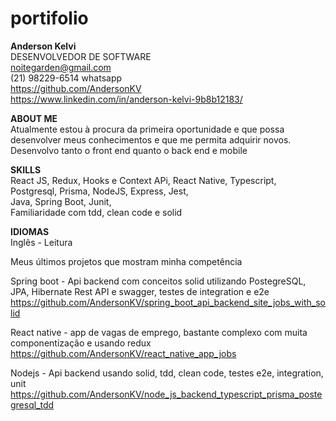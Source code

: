 # portifolio


<b>Anderson Kelvi</b></br>
DESENVOLVEDOR DE SOFTWARE</br>
noitegarden@gmail.com</br>
(21) 98229-6514 whatsapp</br>
https://github.com/AndersonKV</br>
https://www.linkedin.com/in/anderson-kelvi-9b8b12183/</br>

<b>ABOUT ME</b></br>
Atualmente estou à procura da primeira oportunidade e que possa desenvolver meus conhecimentos e que me permita adquirir novos. Desenvolvo tanto o front end quanto o back end e mobile  

<b>SKILLS</b></br>
React JS, Redux, Hooks e Context APi, React Native,  Typescript, </br>
Postgresql, Prisma, NodeJS, Express, Jest,</br>
Java, Spring Boot, Junit,</br>
Familiaridade com tdd, clean code e solid</br>

<b>IDIOMAS</b></br>
Inglês -  Leitura</br>

Meus últimos projetos que mostram minha competência</br>

Spring boot - Api backend com conceitos solid utilizando PostegreSQL, JPA, Hibernate Rest API e swagger, testes de integration e e2e</br>
https://github.com/AndersonKV/spring_boot_api_backend_site_jobs_with_solid</br>

React native - app de vagas de emprego, bastante complexo com muita componentização e usando redux</br>
https://github.com/AndersonKV/react_native_app_jobs</br>

Nodejs - Api backend usando solid, tdd, clean code, testes e2e, integration, unit</br>
https://github.com/AndersonKV/node_js_backend_typescript_prisma_postegresql_tdd</br>
